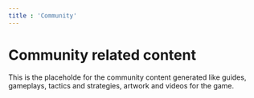 ```yaml
---
title : 'Community'
---
```

# Community related content

This is the placeholde for the community content generated like guides, gameplays, tactics and strategies, artwork and videos for the game.